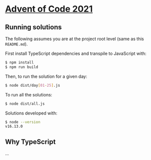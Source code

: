 # [Advent of Code 2021](https://adventofcode.com/2021)

## Running solutions

The following assumes you are at the project root level (same as this `README.md`).

First install TypeScript dependencies and transpile to JavaScript with:

```bash
$ npm install
$ npm run build
```

Then, to run the solution for a given day:

```bash
$ node dist/day[01-25].js
```

To run all the solutions:

```bash
$ node dist/all.js
```

Solutions developed with:

```bash
$ node --version
v16.13.0
```

## Why TypeScript

...
